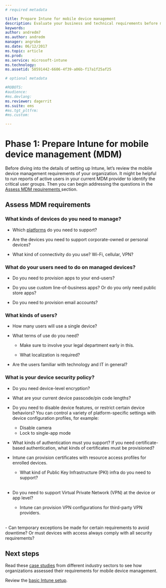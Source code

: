 ```yaml
---
# required metadata

title: Prepare Intune for mobile device management
description: Evaluate your business and technical requirements before migrating to Intune.
keywords:
author: andredm7
ms.author: andredm
manager: angrobe
ms.date: 06/12/2017
ms.topic: article
ms.prod:
ms.service: microsoft-intune
ms.technology:
ms.assetid: 58591442-6606-4f39-a06b-f17a1f25af25

# optional metadata

#ROBOTS:
#audience:
#ms.devlang:
ms.reviewer: dagerrit
ms.suite: ems
#ms.tgt_pltfrm:
#ms.custom:

---
```


# Phase 1: Prepare Intune for mobile device management (MDM)

Before diving into the details of setting up Intune, let’s review the mobile device management requirements of your organization. It might be helpful to run reports of active users in your current MDM provider to identify the critical user groups. Then you can begin addressing the questions in the [Assess MDM requirements ](migration-guide-prepare.md#assess-mdm-requirements) section.

## Assess MDM requirements

### What kinds of devices do you need to manage?

-   Which [platforms](supported-devices-browsers.md) do you need to support?

-   Are the devices you need to support corporate-owned or personal devices?

-   What kind of connectivity do you use? Wi-Fi, cellular, VPN?

### What do your users need to do on managed devices?

-   Do you need to provision apps to your end-users?

-   Do you use custom line-of-business apps? Or do you only need public store apps?

-   Do you need to provision email accounts?

### What kinds of users?

-   How many users will use a single device?

-   What terms of use do you need?

    -   Make sure to involve your legal department early in this.

    -   What localization is required?

-   Are the users familiar with technology and IT in general?

### What is your device security policy?

-   Do you need device-level encryption?

-   What are your current device passcode/pin code lengths?

-   Do you need to disable device features, or restrict certain device behaviors? You can control a variety of platform-specific settings with device configuration profiles, for example:
      - Disable camera
      - Lock to single-app mode<br/>

-   What kinds of authentication must you support? If you need certificate-based authentication, what kinds of certificates must be provisioned?
  - Intune can provision certificates with resource access profiles for enrolled devices.
    -   What kind of Public Key Infrastructure (PKI) infra do you need to support?
<br></br>
-   Do you need to support Virtual Private Network (VPN) at the device or app level?

    -   Intune can provision VPN configurations for third-party VPN providers.
<br/>
-   Can temporary exceptions be made for certain requirements to avoid downtime? Or must devices with access always comply with all security requirements?

## Next steps
Read these [case studies](https://customers.microsoft.com/story/mwh-global-now-part-of-stantec-secures-mobile-devices-with-intune) from different industry sectors to see how organizations assessed their requirements for mobile device management.

Review the [basic Intune setup](migration-guide-setup.md).
